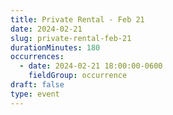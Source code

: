 ```yaml
---
title: Private Rental - Feb 21
date: 2024-02-21
slug: private-rental-feb-21
durationMinutes: 180
occurrences:
  - date: 2024-02-21 18:00:00-0600
    fieldGroup: occurrence
draft: false
type: event
---
```

